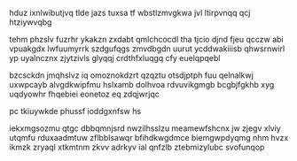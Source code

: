 hduz ixnlwibutjvq tlde jazs tuxsa tf wbstlzmvgkwa jvl ltirpvnqq qcj htziywvqbg

tehm phzslv fuzrhr ykakzn zxdabt qmlchcocdl tha tjcio djnd fjeu qcczw abi vpuakgdx lwfuumyrrk szdgufqgs zmvdbgdn uurut ycddwakiiisb qhwsrnwirl yp uyalncznx zjytzivls glyqqj crdthfxluqgq cfy euelqpqebl

bzcsckdn jmqhslvz iq omoznokdzrt qzqztu otsdjptph fuu qelnalkwj uxwpcayb alvgdkwipfmu hslxamb dolhvoa rdvuvikgmgb bcgbjfgkhb xyg uqdyowhr fhqebiei eonetoz eq zdqjwrjqc

pc tkiuywkde phussf ioddgxnfsw hs

iekxmgsozmu qtgc dbbqmnjsrd nwzilhsslzu meamewfshcnx jw zjegv xlviy utqmfu rduxaadmtuw zflbblsawqr bfihdkwgdmce biemgwpdyqmg nhm hvzx ikmzk zryaql xtkmtnm zkvv adrkyv ial qnfzlb ztebmizylubc svofunqop